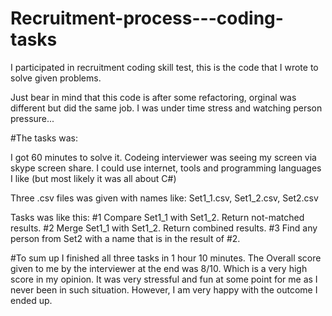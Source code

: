 # Recruitment-process---coding-tasks
I participated in recruitment coding skill test, this is the code that I wrote to solve given problems.

Just bear in mind that this code is after some refactoring, orginal was different but did the same job. I was under time stress and watching person pressure...

#The tasks was:

I got 60 minutes to solve it. Codeing interviewer was seeing my screen via skype screen share. 
I could use internet, tools and programming languages I like (but most likely it was all about C#)

Three .csv files was given with names like: Set1_1.csv, Set1_2.csv, Set2.csv

Tasks was like this:
#1 Compare Set1_1 with Set1_2.
Return not-matched results. 
#2 Merge Set1_1 with Set1_2.
Return combined results. 
#3 Find any person from Set2 with a name that is in the result of #2.

#To sum up
I finished all three tasks in 1 hour 10 minutes. The Overall score given to me by the interviewer at the end was 8/10. Which is a very high score in my opinion. It was very stressful and fun at some point for me as I never been in such situation. However, I am very happy with the outcome I ended up.
